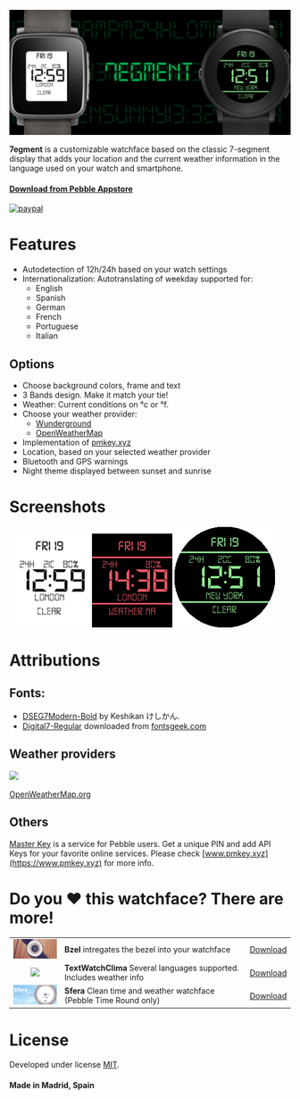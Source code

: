 ![Banner](https://raw.githubusercontent.com/dieghernan/7egment/master/store/Banner.png)

**7egment** is a customizable watchface based on the classic 7-segment display that adds your location and the current weather information in the language used on your watch and smartphone.

#### [Download from Pebble Appstore](https://apps.getpebble.com/applications/591ead370dfc32aacf000204)

[![paypal](https://www.paypalobjects.com/en_US/ES/i/btn/btn_donateCC_LG.gif)](https://www.paypal.com/cgi-bin/webscr?cmd=_s-xclick&hosted_button_id=AAYBMD7APLZFN)

# Features
* Autodetection of 12h/24h based on your watch settings
* Internationalization: Autotranslating of weekday supported for:
  * English 
  * Spanish
  * German
  * French
  * Portuguese
  * Italian

## Options
 * Choose background colors, frame and text
 * 3 Bands design. Make it match your tie!
 * Weather: Current conditions on °c or °f.
 * Choose your weather provider:
    * [Wunderground](https://www.wunderground.com/?apiref=fb6856330e74c168)
    * [OpenWeatherMap](https://openweathermap.org/)
 * Implementation of [pmkey.xyz](https://www.pmkey.xyz)    
 * Location, based on your selected weather provider
 * Bluetooth and GPS warnings
 * Night theme displayed between sunset and sunrise
 
# Screenshots
![Banner](https://raw.githubusercontent.com/dieghernan/7egment/master/store/PC.gif)
![Banner](https://raw.githubusercontent.com/dieghernan/7egment/master/store/PT.gif)
![Banner](https://raw.githubusercontent.com/dieghernan/7egment/master/store/PTR.gif)

# Attributions
## Fonts: 
 * [DSEG7Modern-Bold](http://www.keshikan.net/fonts-e.html) by  Keshikan けしかん.
 * [Digital7-Regular](https://fontsgeek.com/fonts/Digital7-Regular) downloaded from [fontsgeek.com](http://fontsgeek.com)
  
## Weather providers  

<a href="https://www.wunderground.com/?apiref=fb6856330e74c168"><img src="https://icons.wxug.com/logos/PNG/wundergroundLogo_4c.png" width="120" ></a>

[OpenWeatherMap.org](https://openweathermap.org/)

## Others

[Master Key](https://www.pmkey.xyz) is a service for Pebble users. Get a unique PIN and add API Keys for your favorite online services. Please check [www.pmkey.xyz](https://www.pmkey.xyz) for more info.

# Do you ❤️ this watchface? There are more!

<table align="center">
 <tr valign="middle">
  <td align="center"><a href="https://dieghernan.github.io/Bzel/"><img src="https://raw.githubusercontent.com/dieghernan/Bzel/master/store/BannerBzel.png" width="120" ></a></td>
  <td align="left" valign="middle"><b>Bzel</b> intregates the bezel into your watchface</td>
  <td align="center" valign="middle"><a href="https://apps.getpebble.com/applications/59280895b67f9f43f80004c9">Download</a></td>
 </tr>
 <tr valign="middle">
  <td align="center"><a href="https://dieghernan.github.io/TextWatchClima/"><img src="https://dieghernan.github.io/TextWatchClima/store/BannerRound.png" width="120" ></a></td>
  <td align="left" valign="middle"><b>TextWatchClima</b> Several languages supported. Includes weather info</td>
  <td align="center" valign="middle"><a href="https://apps.getpebble.com/en_US/application/58a94da90dfc32d35b0002f8">Download</a></td>
 </tr> 
 <tr valign="middle">
  <td align="center"><a href="https://dieghernan.github.io/Sfera/"><img src="https://raw.githubusercontent.com/dieghernan/Sfera/master/assets/SferaBanner.png" width="120" ></a></td>
  <td align="left" valign="middle"><b>Sfera</b> Clean time and weather watchface (Pebble Time Round only)</td>
  <td align="center" valign="middle"><a href="https://apps.getpebble.com/applications/58c2f7110dfc32a52a00081f">Download</a></td>
 </tr>    
</table>

# License
Developed under license [MIT](https://raw.githubusercontent.com/dieghernan/7egment/master/LICENSE).


#### Made in Madrid, Spain
